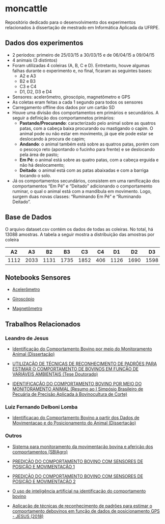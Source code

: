# moncattle
Repositório dedicado para o desenvolvimento dos experimentos relacionados à dissertação de mestrado em Informática Aplicada da UFRPE.

## Dados dos experimentos

* 2 períodos: primeiro de 25/03/15 a 30/03/15 e de 06/04/15 a 09/04/15
* 4 animais (3 distintos)
* Foram utilizadas 4 coleiras (A, B, C e D). Entretanto, houve algumas falhas durante o experimento e, no final, ficaram as seguintes bases:
  - A2 e A3
  - B2 e B3
  - C3 e C4
  - D1, D2, D3 e D4
* Sensores: acelerômetro, giroscópio, magnetômetro e GPS
* As coletas eram feitas a cada 1 segundo para todos os sensores
* Carregamento offline dos dados por um cartão SD
* Houve uma divisão dos comportamentos em primários e secundários. A seguir a definição dos comportamnetos primários:
    * **Pastando/Procurando**: caracterizado pelo animal sobre as quatros patas, com a cabeça baixa procurando ou mastigando o capim. O animal pode ou não estar em movimento, já que ele pode estar se deslocando à procura de capim;
    * **Andando**: o animal também está sobre as quatros patas, porém com o pescoço reto (apontando o fucinho para frente) e se deslocando pela área de pasto;
    * **Em Pé**: o animal está sobre as quatro patas, com a cabeça erguida e não há deslocamento;
    * **Deitado**: o animal está com as patas abaixadas e com a barriga tocando o solo.
* Já os comportamentos secundários, consistem em uma ramificação dos comportamentos “Em Pé” e “Deitado” adicionando o comportamento ruminar, o qual o animal está com a mandíbula em movimento. Logo, surgem duas novas classes: “Ruminando Em Pé” e “Ruminando Deitado”.

## Base de Dados

O arquivo dataset.csv contém os dados de todas as coleiras. No total, há 13088 amostras. A tabela a seguir mostra a distribuição das amostras por coleira

A2 | A3 | B2 | B3 | C3 | C4 | D1 | D2 | D3 | D4 | Total
--- | --- | --- |--- |--- |--- |--- |--- |--- |--- |--- | 
1112 | 2033 | 1131 | 1735 | 1852 | 406 | 1126 | 1690 | 1598 | 405 | 13088

## Notebooks Sensores

* [Acelerômetro](https://colab.research.google.com/github/andssuu/moncattle/blob/master/visualization/notebooks/accelerometer.ipynb)

* [Giroscópio](https://colab.research.google.com/github/andssuu/moncattle/blob/master/visualization/notebooks/gyroscope.ipynb)

* [Magnetômetro](https://colab.research.google.com/github/andssuu/moncattle/blob/master/visualization/notebooks/magnetometer.ipynb)

## Trabalhos Relacionados

### Leandro de Jesus

*   [Identificação do Comportamento Bovino por meio do Monitoramento Animal (Dissertação)](https://repositorio.ufms.br/bitstream/123456789/2075/1/Leandro%20de%20Jesus.pdf)

*   [UTILIZAÇÃO DE TÉCNICAS DE RECONHECIMENTO DE PADRÕES PARA ESTIMAR O COMPORTAMENTO DE BOVINOS EM FUNÇÃO DE VARIÁVEIS AMBIENTAIS (Tese Doutorado)](https://repositorio.pgsskroton.com/bitstream/123456789/22927/1/LEANDRO%20DE%20JESUS.pdf)

*   [IDENTIFICAÇÃO DO COMPORTAMENTO BOVINO POR MEIO DO MONITORAMENTO
ANIMAL (Resumo ao I Simpósio Brasileiro de Pecuária de Precisão Aplicada à Bovinocultura de Corte)](https://ainfo.cnptia.embrapa.br/digital/bitstream/item/119723/1/identificacao-do-comportamento-bovino-por-meio-do-monitoramento-animal.pdf)

### Luiz Fernando Delboni Lomba

*   [Identificacao do Comportamento Bovino a partir dos Dados de Movimentacao e do Posicionamento do Animal (Dissertação)](https://repositorio.ufms.br/bitstream/123456789/2627/1/LUIZ%20FERNANDO%20DELBONI%20LOMBA.pdf)

### Outros

*   [Sistema para monitoramento da movimentação bovina e aferição dos comportamentos (SBIAgro)](https://ainfo.cnptia.embrapa.br/digital/bitstream/item/169799/1/Sistema-para-monitoramento-da-movimentacao-bovina.pdf)

*   [PREDIÇÃO DO COMPORTAMENTO BOVINO COM SENSORES DE POSIÇÃO E MOVIMENTAÇÃO 1](http://reunioessbpc.org.br/campogrande/inscritos/resumos/4888_1693116b9f38336f4c0bb9860d3dd9ab0.pdf)

*   [PREDIÇÃO DO COMPORTAMENTO BOVINO COM SENSORES DE POSIÇÃO E MOVIMENTAÇÃO 2](https://www.brazilianjournals.com/index.php/BRJD/article/view/22203/17723)

*   [O uso de inteligência artificial na identificação do comportamento bovino](http://www.eventos.uepg.br/sbiagro/2015/anais/SBIAgro2015/pdf_resumos/16/16_luiz_fernando_delboni_lomba_85.pdf)

*   [Aplicação de técnicas de reconhecimento de padrões para estimar o comportamento debovinos em função de dados de posicionamento GPS - JESUS (2018)](https://www.geopantanal.cnptia.embrapa.br/Anais-Geopantanal/pdfs/p3.pdf)
